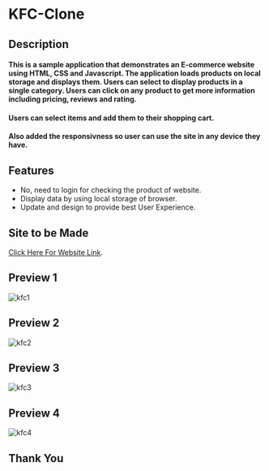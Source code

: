 # KFC-Clone

## Description
#### This is a sample application that demonstrates an E-commerce website using HTML, CSS and Javascript. The application loads products on local storage and displays them. Users can select to display products in a single category. Users can click on any product to get more information including pricing, reviews and rating.

#### Users can select items and add them to their shopping cart.

#### Also added the responsivness so user can use the site in any device they have.

## Features
- No, need to login for checking the product of website.
- Display data by using local storage of browser.
- Update and design to provide best User Experience.

## Site to be Made
 [Click Here For Website Link](https://www.kfc.com/?georedirect=false).

## Preview 1
![kfc1](https://user-images.githubusercontent.com/103142498/191902310-b1721174-3b4f-48e8-a7a1-9445ba3c9ee0.jpeg)
## Preview 2
![kfc2](https://user-images.githubusercontent.com/103142498/191902354-31d1ac24-5935-42b3-88a8-497f6e91ab75.jpeg)
## Preview 3
![kfc3](https://user-images.githubusercontent.com/103142498/191902369-507e0a72-8ace-486b-94aa-548cb78b3c0b.jpeg)
## Preview 4
![kfc4](https://user-images.githubusercontent.com/103142498/191902378-479a08d7-cea6-4fca-a168-9c97df8db10d.jpeg)


## Thank You
